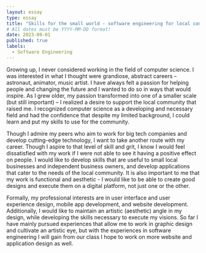 ```yaml
---
layout: essay
type: essay
title: "Skills for the small world - software engineering for local community"
# All dates must be YYYY-MM-DD format!
date: 2023-09-01
published: true
labels:
  - Software Engineering
---
```


Growing up, I never considered working in the field of computer science. I was interested in what I thought were grandiose, abstract careers – astronaut, animator, music artist. I have always felt a passion for helping people and changing the future and I wanted to do so in ways that would inspire. As I grew older, my passion transformed into one of a smaller scale (but still important) – I realized a desire to support the local community that raised me. I recognized computer science as a developing and necessary field and had the confidence that despite my limited background, I could learn and put my skills to use for the community.

Though I admire my peers who aim to work for big tech companies and develop cutting-edge technology, I want to take another route with my career. Though I aspire to that level of skill and grit, I know I would feel dissatisfied with my work if I were not able to see it having a positive effect on people. I would like to develop skills that are useful to small local businesses and independent business owners, and develop applications that cater to the needs of the local community. It is also important to me that my work is functional and aesthetic - I would like to be able to create good designs and execute them on a digital platform, not just one or the other.

Formally, my professional interests are in user interface and user experience design, mobile app development, and website development. Additionally, I would like to maintain an artistic (aesthetic) angle in my design, while developing the skills necessary to execute my visions. So far I have mainly pursued experiences that allow me to work in graphic design and cultivate an artistic eye, but with the experiences in software engineering I will gain from our class I hope to work on more website and application design as well.
